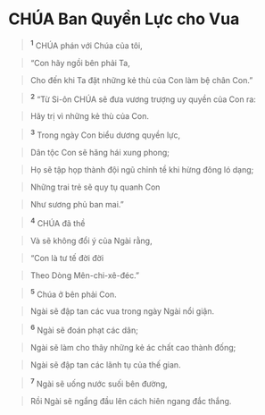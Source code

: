 

# CHÚA Ban Quyền Lực cho Vua

> <sup><b>1</b></sup> CHÚA phán với Chúa của tôi,
>


> “Con hãy ngồi bên phải Ta,
>


> Cho đến khi Ta đặt những kẻ thù của Con làm bệ chân Con.”
>


> <sup><b>2</b></sup> “Từ Si-ôn CHÚA sẽ đưa vương trượng uy quyền của Con ra:
>


> Hãy trị vì những kẻ thù của Con.
>


> <sup><b>3</b></sup> Trong ngày Con biểu dương quyền lực,
>


> Dân tộc Con sẽ hăng hái xung phong;
>


> Họ sẽ tập họp thành đội ngũ chỉnh tề khi hừng đông ló dạng;
>


> Những trai trẻ sẽ quy tụ quanh Con
>


> Như sương phủ ban mai.”
>


> <sup><b>4</b></sup> CHÚA đã thề
>


> Và sẽ không đổi ý của Ngài rằng,
>


> “Con là tư tế đời đời
>


> Theo Dòng Mên-chi-xê-đéc.”
>


> <sup><b>5</b></sup> Chúa ở bên phải Con.
>


> Ngài sẽ đập tan các vua trong ngày Ngài nổi giận.
>


> <sup><b>6</b></sup> Ngài sẽ đoán phạt các dân;
>


> Ngài sẽ làm cho thây những kẻ ác chất cao thành đống;
>


> Ngài sẽ đập tan các lãnh tụ của thế gian.
>


> <sup><b>7</b></sup> Ngài sẽ uống nước suối bên đường,
>


> Rồi Ngài sẽ ngẩng đầu lên cách hiên ngang đắc thắng.
>

